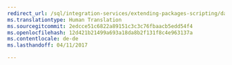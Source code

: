 ```yaml
---
redirect_url: /sql/integration-services/extending-packages-scripting/data-flow-script-component/extending-the-data-flow-with-the-script-component
ms.translationtype: Human Translation
ms.sourcegitcommit: 2edcce51c6822a89151c3c3c76fbaacb5edd54f4
ms.openlocfilehash: 12d421b21499a693a18da8b2f131f8c4e963137a
ms.contentlocale: de-de
ms.lasthandoff: 04/11/2017

---
```


